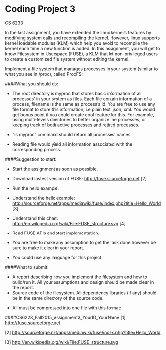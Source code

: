 Coding Project 3
====================
CS 6233
 
In the last assignment, you have extended the linux kernel’s features by modifying system calls and recompiling the kernel. However, linux supports kernel loadable modules (KLM) which help you avoid to recompile the kernel each time a new function is added. In this assignment, you will get to know Filesystem in Userspace (FUSE), a KLM that let non-privileged users to create a customized file system without editing the kernel.

Implement a file system that manages processes in your system (similar to what you see in /proc), called ProcFS:

####What you should do:

- The root directory is myproc that stores basic information of all processes’ in your system as files. Each file contain information of a process, filename is the same as process’s id. You are free to use any file format to store this information, i.e plain text, json, xml. You would get bonus point if you could create cool feature for this. For example, using multi-levels directories to better organize the processes, or keeping track of both active processes and retired processes.

- “ls myproc” command should return all processes’ names.

- Reading file would yield all information associated with the corresponding process.

####Suggestion to start:

- Start the assignment as soon as possible.

- Download lastest version of FUSE: http://fuse.sourceforge.net [2]

- Run the hello example.

- Understand the hello example: 
http://sourceforge.net/apps/mediawiki/fuse/index.php?title=Hello_World [3]

- Understand this chart: http://en.wikipedia.org/wiki/File:FUSE_structure.svg [4]

- Read FUSE APIs and start implementation.

- You are free to make any assumption to get the task done however be sure to make it clear in your report.

- You could use any language for this project.

 
####What to submit:

- A report describing how you implement the filesystem and how to build/run it. All your assumptions and design should be made clear in the report.
- Source code of the filesystem. All dependency libraries (if any) should be in the same directory of the source code.

+ All must be compressed into one file with this format: 
 

####CS6223_Fall2015_Assignment3_YourID_YourName
 [1] http://fuse.sourceforge.net

 [2] http://sourceforge.net/apps/mediawiki/fuse/index.php?title=Hello_World
 
 [3] http://en.wikipedia.org/wiki/File:FUSE_structure.svg
